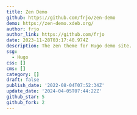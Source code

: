 ```yaml
---
title: Zen Demo
github: https://github.com/frjo/zen-demo
demo: https://zen-demo.xdeb.org/
author: frjo
author_link: https://github.com/frjo
date: 2023-11-28T03:17:40.974Z
description: The zen theme for Hugo demo site.
ssg:
  - Hugo
css: []
cms: []
category: []
draft: false
publish_date: '2022-08-04T07:52:34Z'
update_date: '2024-04-05T07:44:22Z'
github_star: 5
github_fork: 2
---
```

